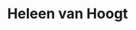---
order: 18
category: residents
layout: post
title: Heleen van Hoogt
profession: illustrations
---